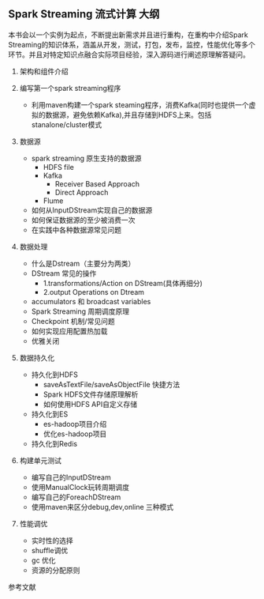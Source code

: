 ## Spark Streaming 流式计算  大纲

本书会以一个实例为起点，不断提出新需求并且进行重构，在重构中介绍Spark Streaming的知识体系，涵盖从开发，测试，打包，发布，监控，性能优化等多个环节。并且对特定知识点融合实际项目经验，深入源码进行阐述原理解答疑问。

1. 架构和组件介绍
1. 编写第一个spark streaming程序
   *  利用maven构建一个spark steaming程序，消费Kafka(同时也提供一个虚拟的数据源，避免依赖Kafka),并且存储到HDFS上来。包括stanalone/cluster模式

1. 数据源
   *    spark streaming 原生支持的数据源
         - HDFS file
         - Kafka 
           * Receiver Based Approach
           * Direct Approach
         - Flume
   *   如何从InputDStream实现自己的数据源
   *   如何保证数据源的至少被消费一次
   *   在实践中各种数据源常见问题
   

1. 数据处理
   *  什么是Dstream（主要分为两类）
   *  DStream 常见的操作   
       - 1.transformations/Action on DStream(具体再细分)
       - 2.output Operations on Dtream
   *  accumulators 和 broadcast variables
   *  Spark Streaming 周期调度原理
   *  Checkpoint 机制/常见问题
   *  如何实现应用配置热加载
   *  优雅关闭

1. 数据持久化
   *  持久化到HDFS
      - saveAsTextFile/saveAsObjectFile 快捷方法
      - Spark HDFS文件存储原理解析
      - 如何使用HDFS API自定义存储
   *  持久化到ES
      - es-hadoop项目介绍
      - 优化es-hadoop项目
   *  持久化到Redis
   
1. 构建单元测试
   * 编写自己的InputDStream
   * 使用ManualClock玩转周期调度
   * 编写自己的ForeachDStream
   * 使用maven来区分debug,dev,online 三种模式
   
7. 性能调优
   * 实时性的选择
   * shuffle调优
   * gc 优化
   * 资源的分配原则

参考文献

